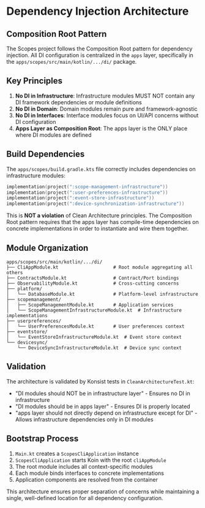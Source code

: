 # Dependency Injection Architecture

## Composition Root Pattern

The Scopes project follows the Composition Root pattern for dependency injection. All DI configuration is centralized in the `apps` layer, specifically in the `apps/scopes/src/main/kotlin/.../di/` package.

## Key Principles

1. **No DI in Infrastructure**: Infrastructure modules MUST NOT contain any DI framework dependencies or module definitions
2. **No DI in Domain**: Domain modules remain pure and framework-agnostic
3. **No DI in Interfaces**: Interface modules focus on UI/API concerns without DI configuration
4. **Apps Layer as Composition Root**: The apps layer is the ONLY place where DI modules are defined

## Build Dependencies

The `apps/scopes/build.gradle.kts` file correctly includes dependencies on infrastructure modules:

```kotlin
implementation(project(":scope-management-infrastructure"))
implementation(project(":user-preferences-infrastructure"))
implementation(project(":event-store-infrastructure"))
implementation(project(":device-synchronization-infrastructure"))
```

This is **NOT a violation** of Clean Architecture principles. The Composition Root pattern requires that the apps layer has compile-time dependencies on concrete implementations in order to instantiate and wire them together.

## Module Organization

```
apps/scopes/src/main/kotlin/.../di/
├── CliAppModule.kt                    # Root module aggregating all others
├── ContractsModule.kt                 # Contract/Port bindings
├── ObservabilityModule.kt             # Cross-cutting concerns
├── platform/
│   └── DatabaseModule.kt              # Platform-level infrastructure
├── scopemanagement/
│   ├── ScopeManagementModule.kt       # Application services
│   └── ScopeManagementInfrastructureModule.kt  # Infrastructure implementations
├── userpreferences/
│   └── UserPreferencesModule.kt       # User preferences context
├── eventstore/
│   └── EventStoreInfrastructureModule.kt  # Event store context
└── devicesync/
    └── DeviceSyncInfrastructureModule.kt  # Device sync context
```

## Validation

The architecture is validated by Konsist tests in `CleanArchitectureTest.kt`:

- "DI modules should NOT be in infrastructure layer" - Ensures no DI in infrastructure
- "DI modules should be in apps layer" - Ensures DI is properly located
- "apps layer should not directly depend on infrastructure except for DI" - Allows infrastructure dependencies only in DI modules

## Bootstrap Process

1. `Main.kt` creates a `ScopesCliApplication` instance
2. `ScopesCliApplication` starts Koin with the root `cliAppModule`
3. The root module includes all context-specific modules
4. Each module binds interfaces to concrete implementations
5. Application components are resolved from the container

This architecture ensures proper separation of concerns while maintaining a single, well-defined location for all dependency configuration.

